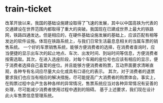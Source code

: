 # train-ticket
改革开放以来，我国的基础设施建设取得了飞速的发展，其中以中国高铁为代表的交通建设在世界范围内都取得了重大的突破。我国现在已建成世界上最大的铁路网，铁路四通发达。但是相应的，在硬件基础设施发展的基础上，应该匹配有相等发达的软件设施。体现在铁路系统上，与我们日常生活最息息相关的当属车票的销售系统。
一个好的车票销售系统，能够方便消费者的选择，在消费者查询时，应当便捷的显示出车次的起止地点、车次、出发时间、到站时间等信息，方便消费者按需选取。其次，在进入选座阶段，对每个车厢的座位号也应该有相应的显示，便于消费者选择自己喜爱的座位。并且能够方便消费者购票，互动界面要求清晰直观，各种专有名词应尽量大众化或具有口语化的表示。
其次，对于消费者的退票要求我们也应当有相应的解决措施，尽可能提高广大消费者的购票体会。事实上，在购票过程中会产生各种各样的异常情况，售票系统应当对各种异常情况有妥善的处理，尽可能减少消费者使用过程中遇到的阻碍。
     基于上述要求，我们现在设计此火车售票信息管理系统。
